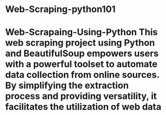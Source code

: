 # Web-Scraping-python101
# Web-Scrapaing-Using-Python This web scraping project using Python and BeautifulSoup empowers users with a powerful toolset to automate data collection from online sources. By simplifying the extraction process and providing versatility, it facilitates the utilization of web data
